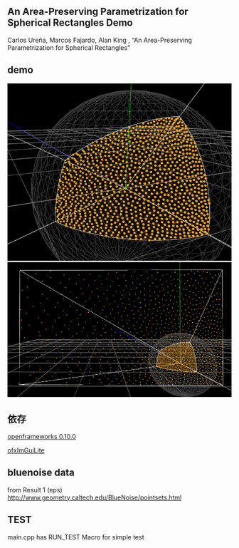 ## An Area-Preserving Parametrization for Spherical Rectangles Demo
Carlos Ureña, Marcos Fajardo, Alan King , “An Area-Preserving Parametrization for Spherical Rectangles”

## demo
![bluenoise_1.png](bluenoise_1.png)
![bluenoise_2.png](bluenoise_2.png)

## 依存
[openframeworks 0.10.0](https://openframeworks.cc/ja/)

[ofxImGuiLite](https://github.com/Ushio/ofxImGuiLite)

## bluenoise data
from Result 1 (eps) <br>
http://www.geometry.caltech.edu/BlueNoise/pointsets.html

## TEST
main.cpp has RUN_TEST Macro for simple test